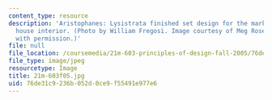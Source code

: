```yaml
---
content_type: resource
description: 'Aristophanes: Lysistrata finished set design for the market square with
  house interior. (Photo by William Fregosi. Image courtesy of Meg Rosenburg. Used
  with permission.)'
file: null
file_location: /coursemedia/21m-603-principles-of-design-fall-2005/76de31c9236b052d0ce9f55491e977e6_21m-603f05.jpg
file_type: image/jpeg
resourcetype: Image
title: 21m-603f05.jpg
uid: 76de31c9-236b-052d-0ce9-f55491e977e6
---
```

